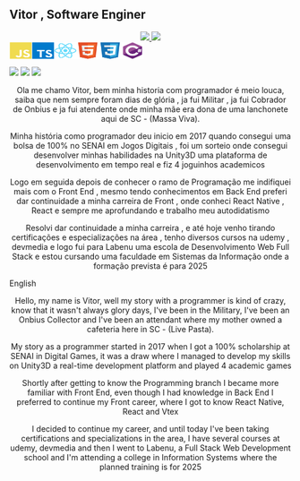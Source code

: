 ## Vitor  , Software Enginer 
<div align="center">
  <a href="https://github.com/vitorfarias001">
  <img height="180em" src="https://github-readme-stats.vercel.app/api?username=vitorfarias001&show_icons=true&theme=gotham&include_all_commits=true&count_private=true"/>
  <img height="180em" src="https://github-readme-stats.vercel.app/api/top-langs/?username=vitorfarias001&layout=compact&langs_count=7&theme=gotham "/>
</div>
<div style="display: flex"><br>
  <img align="center" alt="Vitor-Js" height="30" width="40" src="https://raw.githubusercontent.com/devicons/devicon/master/icons/javascript/javascript-plain.svg">
  <img align="center" alt="Vitor-Ts" height="30" width="40" src="https://raw.githubusercontent.com/devicons/devicon/master/icons/typescript/typescript-plain.svg">
  <img align="center" alt="Vitor-React" height="30" width="40" src="https://raw.githubusercontent.com/devicons/devicon/master/icons/react/react-original.svg">
  <img align="center" alt="Vitor-HTML" height="30" width="40" src="https://raw.githubusercontent.com/devicons/devicon/master/icons/html5/html5-original.svg">
  <img align="center" alt="Vitor-CSS" height="30" width="40" src="https://raw.githubusercontent.com/devicons/devicon/master/icons/css3/css3-original.svg">
  <img align="center" alt="Vitor-Csharp" height="30" width="40" src="https://raw.githubusercontent.com/devicons/devicon/master/icons/csharp/csharp-original.svg">
</div>
  
  <a href = "mailto:contato.vitorfariass@gmail.com"><img src="https://img.shields.io/badge/-Gmail-%23333?style=for-the-badge&logo=gmail&logoColor=white" target="_blank"></a>
  <a href="https://www.linkedin.com/in/devvitorfarias/" target="_blank"><img src="https://img.shields.io/badge/-LinkedIn-%230077B5?style=for-the-badge&logo=linkedin&logoColor=white" target="_blank"></a> 
    <a href="https://www.behance.net/vitordefarias" target="_blank"><img src="https://img.shields.io/badge/-Behance-blue?style=for-the-badge&logo=behance&logoColor=white" target="_blank"></a> 

  

</div>

<div align="center">
    <p> Ola me chamo Vitor,  bem minha historia com programador é meio louca, saiba que nem sempre foram dias de glória , ja fui Militar  , ja fui Cobrador de Onbius e ja fui atendente onde minha mãe era dona de uma lanchonete aqui de SC - (Massa Viva).</p
      <p>Minha história como programador deu inicio em 2017 quando consegui uma bolsa de 100% no SENAI em Jogos Digitais , foi um sorteio onde consegui desenvolver minhas habilidades na Unity3D uma plataforma de desenvolvimento em tempo real e  fiz 4 joguinhos academicos</p>
        <p>Logo em seguida depois de conhecer o ramo de Programação me indifiquei mais com o Front End , mesmo tendo conhecimentos em Back End preferi dar continuidade a minha carreira de Front , onde conheci React Native , React e sempre me aprofundando e trabalho meu autodidatismo</p>
          <p>Resolvi dar continuidade a minha carreira , e até hoje venho tirando certificações e especializações na área , tenho diversos cursos na udemy , devmedia e logo fui para Labenu uma escola de Desenvolvimento Web Full Stack e estou cursando uma faculdade em Sistemas da Informação onde a formação prevista é para 2025</p>
  </div

English
<div align="center">
    <p> Hello, my name is Vitor, well my story with a programmer is kind of crazy, know that it wasn't always glory days, I've been in the Military, I've been an Onbius Collector and I've been an attendant where my mother owned a cafeteria here in SC - (Live Pasta).</p
      <p>My story as a programmer started in 2017 when I got a 100% scholarship at SENAI in Digital Games, it was a draw where I managed to develop my skills on Unity3D a real-time development platform and played 4 academic games</p>
        <p>Shortly after getting to know the Programming branch I became more familiar with Front End, even though I had knowledge in Back End I preferred to continue my Front career, where I got to know React Native, React and Vtex</p>
          <p>I decided to continue my career, and until today I've been taking certifications and specializations in the area, I have several courses at udemy, devmedia and then I went to Labenu, a Full Stack Web Development school and I'm attending a college in Information Systems where the planned training is for 2025</p>
  </div
  
